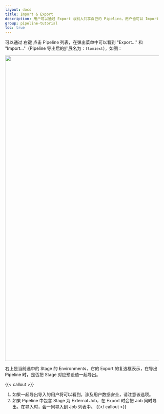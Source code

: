 ```yaml
---
layout: docs
title: Import & Export
description: 用户可以通过 Export 与别人共享自己的 Pipeline。用户也可以 Import 来导入一个 Pipeline。
group: pipeline-tutorial
toc: true
---
```


可以通过 右键 点击 Pipeline 列表，在弹出菜单中可以看到 "Export..." 和 "Import..."（Pipeline 导出后的扩展名为：`flomiext`），如图：

<img class="mb-4 img-fluid rounded-3" src="/docs/{{< param docs_version >}}/assets/img/guides/SCR-20221213-r8a.png" width="1000" alt="">

右上是当前选中的 Stage 的 Environments，它的 Export 的复选框表示，在导出 Pipeline 时，是否把 Stage 对应预设值一起导出。

{{< callout >}}
1. 如果一起导出导入的用户将可以看到，涉及用户数据安全，请注意该选项。
2. 如果 Pipeline 中包含 Stage 为 External Job，在 Export 时会把 Job 同时导出。在导入时，会一同导入到 Job 列表中。
{{</ callout >}}
